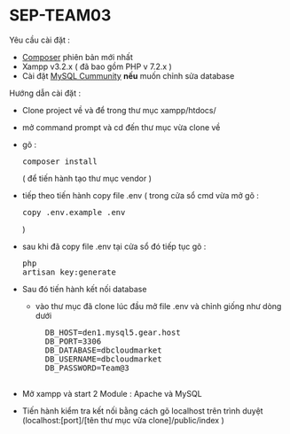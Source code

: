 # SEP-TEAM03


Yêu cầu cài đặt :
- <a href="https://getcomposer.org/Composer-Setup.exe">Composer</a> phiên bản mới nhất 
- Xampp v3.2.x ( đã bao gồm PHP v 7.2.x )
- Cài đặt <a href="https://o7planning.org/vi/10221/huong-dan-cai-dat-va-cau-hinh-mysql-community">MySQL Cummunity</a> <b>nếu</b> muốn chỉnh sửa database 


Hướng dẫn cài đặt :

- Clone project về và để trong thư mục xampp/htdocs/
- mở command prompt và cd đến thư mục vừa clone về
- gõ : <pre>composer install</pre> ( để tiến hành tạo thư mục vendor )
- tiếp theo tiến hành copy file .env ( trong cửa sổ cmd vừa mở gõ : <pre>copy .env.example .env</pre> )
- sau khi đã copy file .env tại cửa sổ đó tiếp tục gõ : <pre>php artisan key:generate</pre>
- Sau đó tiến hành kết nối database 
  - vào thư mục đã clone lúc đầu mở file .env và chỉnh giống như dòng dưới
      <pre>
      DB_HOST=den1.mysql5.gear.host
      DB_PORT=3306
      DB_DATABASE=dbcloudmarket
      DB_USERNAME=dbcloudmarket
      DB_PASSWORD=Team@3
      </pre>
  
- Mở xampp và start 2 Module : Apache và MySQL 
- Tiến hành kiểm tra kết nối bằng cách gõ localhost trên trình duyệt (localhost:[port]/[tên thư mục vừa clone]/public/index )
